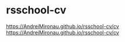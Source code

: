 # rsschool-cv
https://AndreiMironau.github.io/rsschool-cv/cv
https://AndreiMironau.github.io/rsschool-cv/cv
